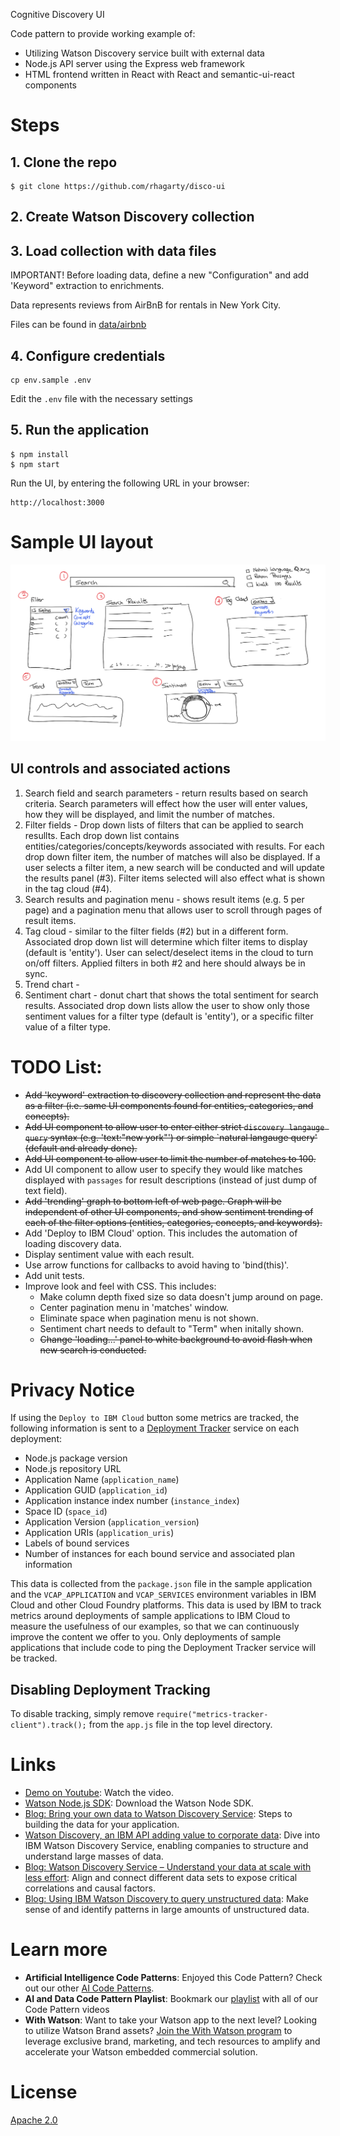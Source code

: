 Cognitive Discovery UI

Code pattern to provide working example of:
- Utilizing Watson Discovery service built with external data
- Node.js API server using the Express web framework
- HTML frontend written in React with React and semantic-ui-react components

# Steps
## 1. Clone the repo
```
$ git clone https://github.com/rhagarty/disco-ui
```
## 2. Create Watson Discovery collection
## 3. Load collection with data files

IMPORTANT! Before loading data, define a new "Configuration" and add 'Keyword" extraction to enrichments.

Data represents reviews from AirBnB for rentals in New York City.

Files can be found in [data/airbnb](data/airbnb)

## 4. Configure credentials
```
cp env.sample .env
```
Edit the `.env` file with the necessary settings

## 5. Run the application
```
$ npm install
$ npm start
```
Run the UI, by entering the following URL in your browser:
```
http://localhost:3000
```

# Sample UI layout
 
![](doc/source/images/sample-output.png)

## UI controls and associated actions

1. Search field and search parameters - return results based on search criteria. Search parameters will effect how the user will enter values, how they will be displayed, and limit the number of matches.
2. Filter fields - Drop down lists of filters that can be applied to search resullts. Each drop down list contains entities/categories/concepts/keywords associated with results. For each drop down filter item, the number of matches will also be displayed. If a user selects a filter item, a new search will be conducted and will update the results panel (#3). Filter items selected will also effect what is shown in the tag cloud (#4).
3. Search results and pagination menu - shows result items (e.g. 5 per page) and a pagination menu that allows user to scroll through pages of result items.
4. Tag cloud - similar to the filter fields (#2) but in a different form. Associated drop down list will determine which filter items to display (default is 'entity'). User can select/deselect items in the cloud to turn on/off filters. Applied filters in both #2 and here should always be in sync.
5. Trend chart - 
6. Sentiment chart - donut chart that shows the total sentiment for search results. Associated drop down lists allow the user to show only those sentiment values for a filter type (default is 'entity'), or a specific filter value of a filter type.

# TODO List:
- ~~Add 'keyword' extraction to discovery collection and represent the data as a filter (i.e. same UI components found for entities, categories, and concepts).~~
- ~~Add UI component to allow user to enter either strict `discovery langauge query` syntax (e.g. 'text:"new york"') or simple `natural langauge query' (default and already done).~~
- ~~Add UI component to allow user to limit the number of matches to 100.~~
- Add UI component to allow user to specify they would like matches displayed with `passages` for result descriptions (instead of just dump of text field).
- ~~Add 'trending' graph to bottom left of web page. Graph will be independent of other UI components, and show sentiment trending of each of the filter options (entities, categories, concepts, and keywords).~~
- Add 'Deploy to IBM Cloud' option. This includes the automation of loading discovery data.
- Display sentiment value with each result.
- Use arrow functions for callbacks to avoid having to 'bind(this)'.
- Add unit tests.
- Improve look and feel with CSS. This includes:
  - Make column depth fixed size so data doesn't jump around on page. 
  - Center pagination menu in 'matches' window.
  - Eliminate space when pagination menu is not shown.
  - Sentiment chart needs to default to "Term" when initally shown.
  - ~~Change 'loading...' panel to white background to avoid flash when new search is conducted.~~

# Privacy Notice

If using the `Deploy to IBM Cloud` button some metrics are tracked, the following information is sent to a [Deployment Tracker](https://github.com/IBM/metrics-tracker-service) service on each deployment:

* Node.js package version
* Node.js repository URL
* Application Name (`application_name`)
* Application GUID (`application_id`)
* Application instance index number (`instance_index`)
* Space ID (`space_id`)
* Application Version (`application_version`)
* Application URIs (`application_uris`)
* Labels of bound services
* Number of instances for each bound service and associated plan information

This data is collected from the `package.json` file in the sample application and the ``VCAP_APPLICATION`` and ``VCAP_SERVICES`` environment variables in IBM Cloud and other Cloud Foundry platforms. This data is used by IBM to track metrics around deployments of sample applications to IBM Cloud to measure the usefulness of our examples, so that we can continuously improve the content we offer to you. Only deployments of sample applications that include code to ping the Deployment Tracker service will be tracked.

## Disabling Deployment Tracking

To disable tracking, simply remove `require("metrics-tracker-client").track();` from the ``app.js`` file in the top level directory.

# Links

* [Demo on Youtube](https://????): Watch the video.
* [Watson Node.js SDK](https://github.com/watson-developer-cloud/node-sdk): Download the Watson Node SDK.
* [Blog: Bring your own data to Watson Discovery Service](doc/index.md): Steps to building the data for your application.
* [Watson Discovery, an IBM API adding value to corporate data](https://bbvaopen4u.com/en/actualidad/watson-discovery-ibm-api-adding-value-corporate-data): Dive into IBM Watson Discovery Service, enabling companies to structure and understand large masses of data.
* [Blog: Watson Discovery Service – Understand your data at scale with less effort](https://www.ibm.com/blogs/watson/2016/12/watson-discovery-service-understand-data-scale-less-effort/): Align and connect different data sets to expose critical correlations and causal factors.
* [Blog: Using IBM Watson Discovery to query unstructured data](https://dzone.com/articles/using-ibm-watson-discovery-to-query-unstructured-d): Make sense of and identify patterns in large amounts of unstructured data.

# Learn more

* **Artificial Intelligence Code Patterns**: Enjoyed this Code Pattern? Check out our other [AI Code Patterns](https://developer.ibm.com/code/technologies/artificial-intelligence/).
* **AI and Data Code Pattern Playlist**: Bookmark our [playlist](https://www.youtube.com/playlist?list=PLzUbsvIyrNfknNewObx5N7uGZ5FKH0Fde) with all of our Code Pattern videos
* **With Watson**: Want to take your Watson app to the next level? Looking to utilize Watson Brand assets? [Join the With Watson program](https://www.ibm.com/watson/with-watson/) to leverage exclusive brand, marketing, and tech resources to amplify and accelerate your Watson embedded commercial solution.

# License
[Apache 2.0](LICENSE)